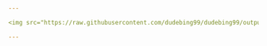 ```yaml
---

<img src="https://raw.githubusercontent.com/dudebing99/dudebing99/output/github-contribution-grid-snake.svg" alt="Kevin's Github Stats" />

---
```

